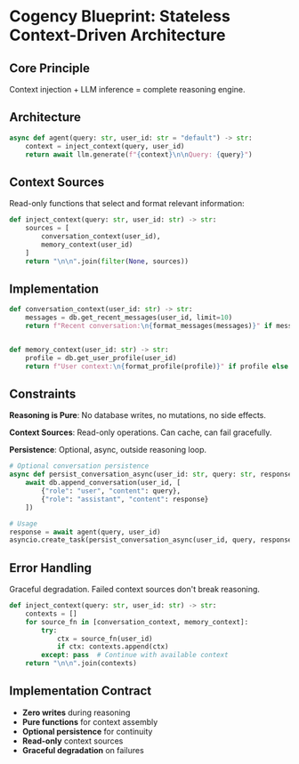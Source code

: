 # Cogency Blueprint: Stateless Context-Driven Architecture

## Core Principle

Context injection + LLM inference = complete reasoning engine.

## Architecture

```python
async def agent(query: str, user_id: str = "default") -> str:
    context = inject_context(query, user_id)
    return await llm.generate(f"{context}\n\nQuery: {query}")
```

## Context Sources

Read-only functions that select and format relevant information:

```python
def inject_context(query: str, user_id: str) -> str:
    sources = [
        conversation_context(user_id),
        memory_context(user_id)
    ]
    return "\n\n".join(filter(None, sources))
```

## Implementation

```python
def conversation_context(user_id: str) -> str:
    messages = db.get_recent_messages(user_id, limit=10)
    return f"Recent conversation:\n{format_messages(messages)}" if messages else ""


def memory_context(user_id: str) -> str:
    profile = db.get_user_profile(user_id)
    return f"User context:\n{format_profile(profile)}" if profile else ""
```

## Constraints

**Reasoning is Pure**: No database writes, no mutations, no side effects.

**Context Sources**: Read-only operations. Can cache, can fail gracefully.

**Persistence**: Optional, async, outside reasoning loop.

```python
# Optional conversation persistence
async def persist_conversation_async(user_id: str, query: str, response: str):
    await db.append_conversation(user_id, [
        {"role": "user", "content": query},
        {"role": "assistant", "content": response}
    ])

# Usage
response = await agent(query, user_id)
asyncio.create_task(persist_conversation_async(user_id, query, response))
```

## Error Handling

Graceful degradation. Failed context sources don't break reasoning.

```python
def inject_context(query: str, user_id: str) -> str:
    contexts = []
    for source_fn in [conversation_context, memory_context]:
        try:
            ctx = source_fn(user_id)
            if ctx: contexts.append(ctx)
        except: pass  # Continue with available context
    return "\n\n".join(contexts)
```

## Implementation Contract

- **Zero writes** during reasoning
- **Pure functions** for context assembly
- **Optional persistence** for continuity
- **Read-only** context sources
- **Graceful degradation** on failures